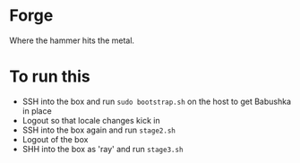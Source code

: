 # Forge

Where the hammer hits the metal.

# To run this

- SSH into the box and run `sudo bootstrap.sh` on the host to get Babushka in place
- Logout so that locale changes kick in
- SSH into the box again and run `stage2.sh`
- Logout of the box
- SHH into the box as 'ray' and run `stage3.sh`


